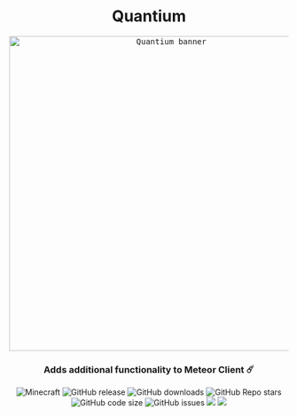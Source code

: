 <div align="center">
  <h1>Quantium</h1>
  <kbd>
    <img width="569" alt="Quantium banner" src="https://i.ibb.co/WtVWrXX/image.jpg">
  </kbd>
  <h3>Adds additional functionality to Meteor Client ☄️</h3>
  <img alt="Minecraft" src="https://img.shields.io/badge/Minecraft-1.19.2-ff00ff?logo=hackthebox&logoColor=white&style=flat-square">
  <img alt="GitHub release" src="https://img.shields.io/github/v/release/jabronyyy/Quantium-addon?color=d25eff&include_prereleases&style=flat-square">
  <img alt="GitHub downloads" src="https://img.shields.io/github/downloads/jabronyyy/Quantium-addon/total?color=9e81ff&logo=github&style=flat-square">
  <img alt="GitHub Repo stars" src="https://img.shields.io/github/stars/jabronyyy/Quantium-addon?color=5f99ff&logo=apachespark&logoColor=white&style=flat-square">
  <img alt="GitHub code size" src="https://img.shields.io/github/languages/code-size/jabronyyy/Quantium-addon?color=00aaff&style=flat-square">
  <img alt="GitHub issues" src="https://img.shields.io/github/issues/jabronyyy/Quantium-addon?color=00b7ff&style=flat-square">
  <img src="https://img.shields.io/static/v1?label=Tacos&message=Tasty&color=00c8ff&style=flat-square">
<a href="https://discord.gg/QyEzReq4u2"><img src="https://invidget.switchblade.xyz/QyEzReq4u2"></a>
</div>
